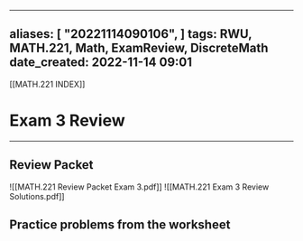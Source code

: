 
---
aliases: [ "20221114090106",  ]
tags: RWU, MATH.221, Math, ExamReview, DiscreteMath
date_created: 2022-11-14 09:01
---
[[MATH.221 INDEX]]
# Exam 3 Review
---
## Review Packet
![[MATH.221 Review Packet Exam 3.pdf]]
![[MATH.221 Exam 3 Review Solutions.pdf]]


## Practice problems from the worksheet
